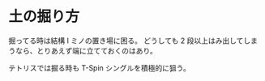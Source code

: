 # 土の掘り方

掘ってる時は結構 I ミノの置き場に困る。
どうしても 2 段以上はみ出してしまうなら、とりあえず端に立てておくのはあり。

テトリスでは掘る時も T-Spin シングルを積極的に狙う。
